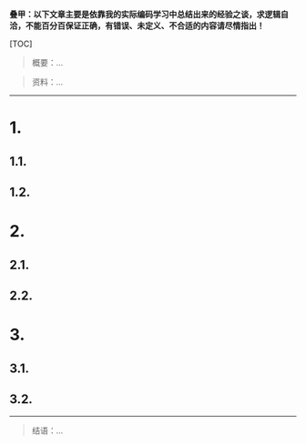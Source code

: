 **叠甲：以下文章主要是依靠我的实际编码学习中总结出来的经验之谈，求逻辑自洽，不能百分百保证正确，有错误、未定义、不合适的内容请尽情指出！**

[TOC]

>   概要：...

>   资料：...

---

# 1.

## 1.1.

## 1.2.

# 2.

## 2.1.

## 2.2.

# 3.

## 3.1.

## 3.2.

---

>   结语：...

